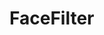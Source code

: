 # FaceFilter



<!-- 


enter into terminal to install dependencies:

    python3 -m venv .venv && source .venv/bin/activate && pip install opencv-python face_recognition numpy && python gui_app.py


 -->
